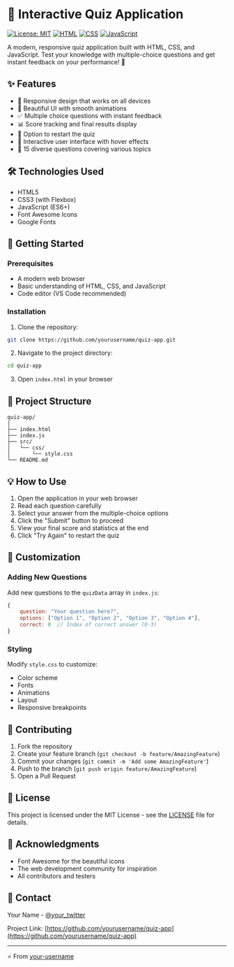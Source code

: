 # 🎯 Interactive Quiz Application

[![License: MIT](https://img.shields.io/badge/License-MIT-yellow.svg)](https://opensource.org/licenses/MIT)
[![HTML](https://img.shields.io/badge/HTML5-E34F26?style=flat&logo=html5&logoColor=white)](https://developer.mozilla.org/en-US/docs/Web/HTML)
[![CSS](https://img.shields.io/badge/CSS3-1572B6?style=flat&logo=css3&logoColor=white)](https://developer.mozilla.org/en-US/docs/Web/CSS)
[![JavaScript](https://img.shields.io/badge/JavaScript-F7DF1E?style=flat&logo=javascript&logoColor=black)](https://developer.mozilla.org/en-US/docs/Web/JavaScript)

A modern, responsive quiz application built with HTML, CSS, and JavaScript. Test your knowledge with multiple-choice questions and get instant feedback on your performance! 🚀

## ✨ Features

- 📱 Responsive design that works on all devices
- 🎨 Beautiful UI with smooth animations
- ✅ Multiple choice questions with instant feedback
- 📊 Score tracking and final results display
- 🔄 Option to restart the quiz
- 💫 Interactive user interface with hover effects
- 📝 15 diverse questions covering various topics

## 🛠️ Technologies Used

- HTML5
- CSS3 (with Flexbox)
- JavaScript (ES6+)
- Font Awesome Icons
- Google Fonts

## 🚀 Getting Started

### Prerequisites

- A modern web browser
- Basic understanding of HTML, CSS, and JavaScript
- Code editor (VS Code recommended)

### Installation

1. Clone the repository:
```bash
git clone https://github.com/yourusername/quiz-app.git
```

2. Navigate to the project directory:
```bash
cd quiz-app
```

3. Open `index.html` in your browser

## 📂 Project Structure

```
quiz-app/
│
├── index.html
├── index.js
├── src/
│   └── css/
│       └── style.css
└── README.md
```

## 💡 How to Use

1. Open the application in your web browser
2. Read each question carefully
3. Select your answer from the multiple-choice options
4. Click the "Submit" button to proceed
5. View your final score and statistics at the end
6. Click "Try Again" to restart the quiz

## 🎨 Customization

### Adding New Questions

Add new questions to the `quizData` array in `index.js`:

```javascript
{
    question: "Your question here?",
    options: ["Option 1", "Option 2", "Option 3", "Option 4"],
    correct: 0  // Index of correct answer (0-3)
}
```

### Styling

Modify `style.css` to customize:
- Color scheme
- Fonts
- Animations
- Layout
- Responsive breakpoints

## 🤝 Contributing

1. Fork the repository
2. Create your feature branch (`git checkout -b feature/AmazingFeature`)
3. Commit your changes (`git commit -m 'Add some AmazingFeature'`)
4. Push to the branch (`git push origin feature/AmazingFeature`)
5. Open a Pull Request

## 📝 License

This project is licensed under the MIT License - see the [LICENSE](LICENSE) file for details.

## 🌟 Acknowledgments

- Font Awesome for the beautiful icons
- The web development community for inspiration
- All contributors and testers

## 📧 Contact

Your Name - [@your_twitter](https://twitter.com/your_twitter)

Project Link: [https://github.com/yourusername/quiz-app](https://github.com/yourusername/quiz-app)

---
⭐️ From [your-username](https://github.com/your-username)
